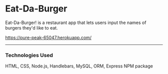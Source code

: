 # Eat-Da-Burger
Eat-Da-Burger! is a restaurant app that lets users input the names of burgers they'd like to eat.

 https://pure-peak-65047.herokuapp.com/
 <hr>
 
 
 ### Technologies Used

HTML, CSS, Node.js, Handlebars, MySQL, ORM, Express NPM package
